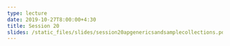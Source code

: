 ```yaml
---
type: lecture
date: 2019-10-27T8:00:00+4:30
title: Session 20
slides: /static_files/slides/session20apgenericsandsamplecollections.pdf
---
```

